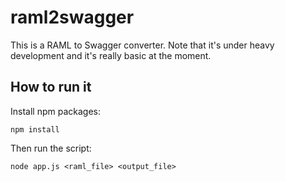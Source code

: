 # raml2swagger

This is a RAML to Swagger converter. Note that it's under heavy development and it's really basic at the moment.

## How to run it

Install npm packages:

`npm install`

Then run the script:

`node app.js <raml_file> <output_file>`
